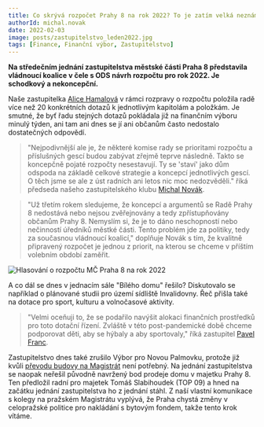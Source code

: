 ```yaml
---
title: Co skrývá rozpočet Prahy 8 na rok 2022? To je zatím velká neznámá!
authorId: michal.novak 
date: 2022-02-03
image: posts/zastupitelstvo_leden2022.jpg
tags: [Finance, Finanční výbor, Zastupitelstvo]
---
```


**Na středečním jednání zastupitelstva městské části Praha 8 představila vládnoucí koalice v čele s ODS návrh rozpočtu pro rok 2022. Je schodkový a nekoncepční.**

Naše zastupitelka [Alice Hamalová](https://praha8.pirati.cz/lide/alice-hamalova.html) v rámci rozpravy o rozpočtu položila radě více než 20 konkrétních dotazů k jednotlivým kapitolám a položkám. Je smutné, že byť řadu stejných dotazů pokládala již na finančním výboru minulý týden, ani tam ani dnes se jí ani občanům často nedostalo dostatečných odpovědí.

>"Nejpodivnější ale je, že některé komise rady se prioritami rozpočtu a příslušných gescí budou zabývat zřejmě teprve následně. Takto se koncepčně pojaté rozpočty nesestavují. Ty se 'staví' jako dům odspoda na základě celkové strategie a koncepcí jednotlivých gescí. O těch jsme se ale z úst radních ani letos nic moc nedozvěděli." říká předseda našeho zastupitelského klubu [Michal Novák](https://praha8.pirati.cz/lide/michal-novak.html).

>"Už třetím rokem sledujeme, že koncepcí a argumentů se Radě Prahy 8 nedostává nebo nejsou zvěřejnovány a tedy zpřístupňovány občanům Prahy 8. Nemyslím si, že je to dáno neschopností nebo nečinností úředníků městké části. Tento problém jde za politiky, tedy za současnou vládnoucí koalicí," doplňuje Novák s tím, že kvalitně připravený rozpočet je jednou z priorit, na kterou se chceme v příštím volebním období zaměřit. 

![Hlasování o rozpočtu MČ Praha 8 na rok 2022](/assets/img/posts/rozpocet2022-schvaleni.jpg)

A co dál se dnes v jednacím sále "Bílého domu" řešilo? Diskutovalo se například o plánované studii pro území sídliště Invalidovny. Řeč přišla také na dotace pro sport, kulturu a volnočasové aktivity. 

>"Velmi oceňuji to, že se podařilo navýšit alokaci finančních prostředků pro toto dotační řízení. Zvláště v této post-pandemické době chceme podporovat děti, aby se hýbaly a aby sportovaly," říká zastupitel [Pavel Franc](https://praha8.pirati.cz/lide/pavel-franc.html).

Zastupitelstvo dnes také zrušilo Výbor pro Novou Palmovku, protože již kvůli [převodu budovy na Magistrát](https://praha8.pirati.cz/aktuality/praha8-se-dohodla-s-metrostavem-nova-palmovka-se-muze-dal-rozvijet.html) není potřebný. Na jednání zastupitelstva se naopak neřešil původně navržený bod prodeje domu v majetku Prahy 8. Ten předložil radní pro majetek Tomáš Slabihoudek (TOP 09) a hned na začátku jednání zastupitelstva ho z jednání stáhl. Z naší vlastní komunikace s kolegy na pražském Magistrátu vyplývá, že Praha chystá změny v celopražské politice pro nakládání s bytovým fondem, takže tento krok vítáme. 

